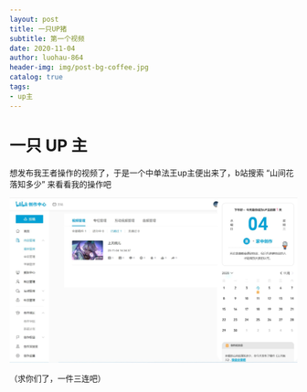```yaml
---
layout: post
title: 一只UP猪
subtitle: 第一个视频
date: 2020-11-04
author: luohau-864
header-img: img/post-bg-coffee.jpg
catalog: true
tags:
- up主
---
```


# 一只 UP 主

想发布我王者操作的视频了，于是一个中单法王up主便出来了，b站搜索 “山间花落知多少” 来看看我的操作吧

![](https://raw.githubusercontent.com/luohua-864/luohua-864.github.io/master/img/up-pig.jpg)

（求你们了，一件三连吧）